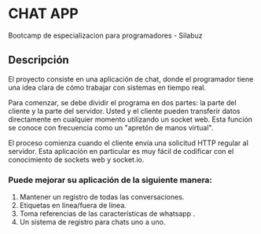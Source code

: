 
# CHAT APP
Bootcamp de especializacion para programadores - Silabuz

## Descripción

El proyecto consiste en una aplicación de chat, donde el programador tiene una idea clara de cómo trabajar con sistemas en tiempo real.

Para comenzar, se debe dividir el programa en dos partes: la parte del cliente y la parte del servidor. Usted y el cliente pueden transferir datos directamente en cualquier momento utilizando un socket web. Esta función se conoce con frecuencia como un "apretón de manos virtual".

El proceso comienza cuando el cliente envía una solicitud HTTP regular al servidor. Esta aplicación en particular es muy fácil de codificar con el conocimiento de sockets web y socket.io.

### Puede mejorar su aplicación de la siguiente manera:

1. Mantener un registro de todas las conversaciones.
2. Etiquetas en línea/fuera de línea.
3. Toma referencias de las características de whatsapp .
4. Un sistema de registro para chats uno a uno.
